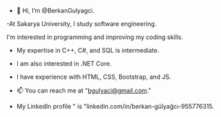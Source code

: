 - 👋 Hi, I’m @BerkanGulyagci.

-At Sakarya University, I study software engineering.





I'm interested in programming and improving my coding skills.

- My expertise in C++, C#, and SQL is intermediate.

- I am also interested in .NET Core.

- I have experience with HTML, CSS, Bootstrap, and JS.



- 📫 You can reach me at "bgulyaci@gmail.com."

- My LinkedIn profile " is "linkedin.com/in/berkan-gülyağcı-955776315.
